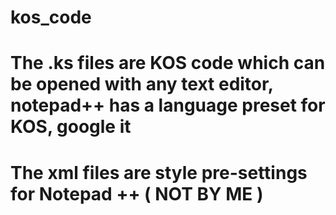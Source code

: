 # kos_code
# The .ks files are KOS code which can be opened with any text editor, notepad++ has a language preset for KOS, google it
# The xml files are style pre-settings for Notepad ++ ( NOT BY ME )
